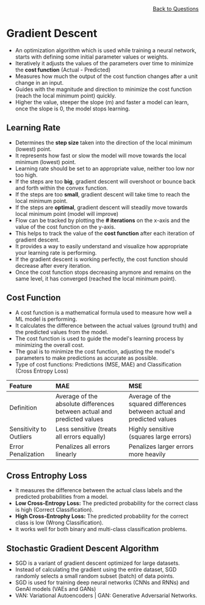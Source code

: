 <p align='right'><a align="right" href="https://github.com/KIRANKUMAR7296/Library/blob/main/Interview.md">Back to Questions</a></p>

# Gradient Descent
- An optimization algorithm which is used while training a neural network, starts with defining some initial parameter values or weights. 
- Iteratively it adjusts the values of the parameters over time to minimize the **cost function** (Actual - Predicted)
- Measures how much the output of the cost function changes after a unit change in an input.
- Guides with the magnitude and direction to minimize the cost function (reach the local minimum point) quickly.
- Higher the value, steeper the slope (m) and faster a model can learn, once the slope is 0, the model stops learning. 

## Learning Rate
- Determines the **step size** taken into the direction of the local minimum (lowest) point.
- It represents how fast or slow the model will move towards the local minimum (lowest) point.
- Learning rate should be set to an appropriate value, neither too low nor too high. 
- If the steps are too **big**, gradient descent will overshoot or bounce back and forth within the convex function.
- If the steps are too **small**, gradient descent will take time to reach the local minimum point.
- If the steps are **optimal**, gradient descent will steadily move towards local minimum point (model will improve)
- Flow can be tracked by plotting the **# iterations** on the x-axis and the value of the cost function on the y-axis.
- This helps to track the value of the **cost function** after each iteration of gradient descent.
- It provides a way to easily understand and visualize how appropriate your learning rate is performing.
- If the gradient descent is working perfectly, the cost function should decrease after every iteration.
- Once the cost function stops decreasing anymore and remains on the same level, it has converged (reached the local minimum point).

## Cost Function
- A cost function is a mathematical formula used to measure how well a ML model is performing.
- It calculates the difference between the actual values (ground truth) and the predicted values from the model.
- The cost function is used to guide the model's learning process by minimizing the overall cost.
- The goal is to minimize the cost function, adjusting the model's parameters to make predictions as accurate as possible.
- Type of cost functions: Predictions (MSE, MAE) and Classification (Cross Entropy Loss)

Feature | MAE | MSE
:--- | :--- | :---
Definition | Average of the absolute differences between actual and predicted values | Average of the squared differences between actual and predicted values
Sensitivity to Outliers | Less sensitive (treats all errors equally) | Highly sensitive (squares large errors)
Error Penalization | Penalizes all errors linearly | Penalizes larger errors more heavily

## Cross Entrophy Loss
- It measures the difference between the actual class labels and the predicted probabilities from a model.
- **Low Cross-Entropy Loss:** The predicted probability for the correct class is high (Correct Classification).
- **High Cross-Entrophy Loss:** The predicted probability for the correct class is low (Wrong Classification).
- It works well for both binary and multi-class classification problems.

## Stochastic Gradient Descent Algorithm
- SGD is a variant of gradient descent optimized for large datasets.
- Instead of calculating the gradient using the entire dataset, SGD randomly selects a small random subset (batch) of data points.
- SGD is used for training deep neural networks (CNNs and RNNs) and GenAI models (VAEs and GANs)
- VAN: Variational Autoencoders | GAN: Generative Adversarial Networks.
